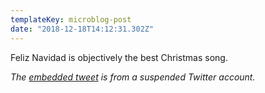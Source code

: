 ```yaml
---
templateKey: microblog-post
date: "2018-12-18T14:12:31.302Z"
---
```


Feliz Navidad is objectively the best Christmas song.

_The [embedded tweet](https://twitter.com/dancinglizardd/status/1074790769700061185?s=12) is from a suspended Twitter account._
